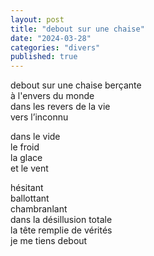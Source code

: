 ```yaml
---
layout: post
title: "debout sur une chaise"
date: "2024-03-28"
categories: "divers"
published: true
---
```


debout sur une chaise berçante  
à l'envers du monde  
dans les revers de la vie  
vers l’inconnu  

dans le vide  
le froid  
la glace  
et le vent  

hésitant  
ballottant  
chambranlant  
dans la désillusion totale  
la tête remplie de vérités  
je me tiens debout  
